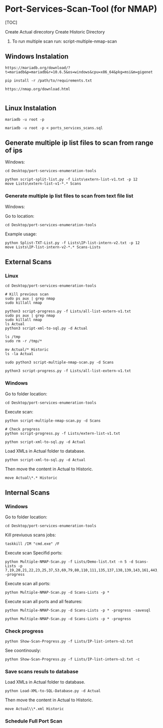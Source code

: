 # Port-Services-Scan-Tool (for NMAP)

[TOC]





Create Actual direcotory 
Create Historic Directory



1. To run multiple scan run: script-multiple-nmap-scan





## Windows Instalation

```
https://mariadb.org/download/?t=mariadb&p=mariadb&r=10.6.5&os=windows&cpu=x86_64&pkg=msi&m=gigenet

pip install -r /path/to/requirements.txt

https://nmap.org/download.html


```

## Linux Instalation

```
mariadb -u root -p

mariadb -u root -p < ports_services_scans.sql

```





## Generate multiple ip list files to scan from range of ips

Windows:

```
cd Desktop/port-services-enumeration-tools

python script-split-list.py -f Lists\extern-list-v1.txt -p 12
move Lists\extern-list-v1-*.* Scans
```

### Generate multiple ip list files to scan from text file list

Windows:

Go to location:
```
cd Desktop/port-services-enumeration-tools
```

Example usage:
```
python Splist-TXT-List.py -f Lists\IP-list-intern-v2.txt -p 12
move Lists\IP-list-intern-v2-*.* Scans-Lists
```

## External Scans

### Linux 

```
cd Desktop/port-services-enumeration-tools 

# Kill previous scan
sudo ps aux | grep nmap
sudo killall nmap

python3 script-progress.py -f Lists/all-list-extern-v1.txt
sudo ps aux | grep nmap
sudo killall nmap
ls Actual
python3 script-xml-to-sql.py -d Actual

ls /tmp
sudo rm -r /tmp/* 

mv Actual/* Historic
ls -la Actual

sudo python3 script-multiple-nmap-scan.py -d Scans

python3 script-progress.py -f Lists/all-list-extern-v1.txt
```



### Windows

Go to folder location:
```
cd Desktop/port-services-enumeration-tools 

```

Execute scan:
```
python script-multiple-nmap-scan.py -d Scans

# Check progress
python script-progress.py -f Lists/extern-list-v1.txt

python script-xml-to-sql.py -d Actual

```

Load XMLs in Actual folder to database.
```
python script-xml-to-sql.py -d Actual
```

Then move the content in Actual to Historic.
```
move Actual\*.* Historic
```



## Internal Scans

### Windows

Go to folder location:
```
cd Desktop/port-services-enumeration-tools 

```

Kill previuous scans jobs:
```
taskkill /IM "cmd.exe" /F
```

Execute scan Specifid ports:
```
python Multiple-NMAP-Scan.py -f Lists/Demo-list.txt -n 5 -d Scans-Lists -p 7,19,20,21,22,23,25,37,53,69,79,80,110,111,135,137,138,139,143,161,443,465,512,513,514,993,1433,1434,1720,1723,2077,2078,2222,2776,3306,3389,5060,5061,5222,5269,5986,8080,8443,9002 -progress
```

Execute scan all ports:
```
python Multiple-NMAP-Scan.py -d Scans-Lists -p *
```

Execute scan all ports and all features:
```
python Multiple-NMAP-Scan.py -d Scans-Lists -p * -progress -savesql

python Multiple-NMAP-Scan.py -d Scans-Lists -p * -progress
```


### Check progress
```
python Show-Scan-Progress.py -f Lists/IP-list-intern-v2.txt
```
See coontinously:
```
python Show-Scan-Progress.py -f Lists/IP-list-intern-v2.txt -c
```

### Save scans resuls to database

Load XMLs in Actual folder to database.
```
python Load-XML-to-SQL-Database.py -d Actual
```

Then move the content in Actual to Historic.
```
move Actual\\*.xml Historic
```


### Schedule Full Port Scan 



